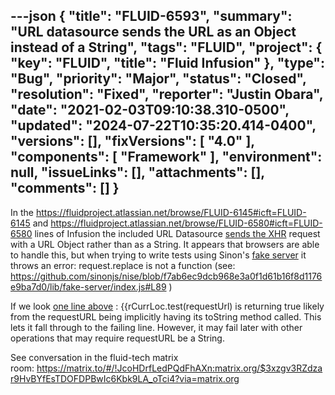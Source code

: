 ---json
{
  "title": "FLUID-6593",
  "summary": "URL datasource sends the URL as an Object instead of a String",
  "tags": "FLUID",
  "project": {
    "key": "FLUID",
    "title": "Fluid Infusion"
  },
  "type": "Bug",
  "priority": "Major",
  "status": "Closed",
  "resolution": "Fixed",
  "reporter": "Justin Obara",
  "date": "2021-02-03T09:10:38.310-0500",
  "updated": "2024-07-22T10:35:20.414-0400",
  "versions": [],
  "fixVersions": [
    "4.0"
  ],
  "components": [
    "Framework"
  ],
  "environment": null,
  "issueLinks": [],
  "attachments": [],
  "comments": []
}
---
In the <https://fluidproject.atlassian.net/browse/FLUID-6145#icft=FLUID-6145> and <https://fluidproject.atlassian.net/browse/FLUID-6580#icft=FLUID-6580> lines of Infusion the included URL Datasource [sends the XHR](https://github.com/amb26/infusion/blob/6e4be079f5fc376f6ee614d121c7db912041ec28/src/framework/core/js/ResourceLoader-browser.js#L126) request with a URL Object rather than as a String. It appears that browsers are able to handle this, but when trying to write tests using Sinon's [fake server](https://sinonjs.org/releases/v9.2.4/fake-xhr-and-server/) it throws an error: request.replace is not a function (see: <https://github.com/sinonjs/nise/blob/f7ab6ec9dcb968e3a0f1d61b16f8d1176e9ba7d0/lib/fake-server/index.js#L89> )

If we look [one line above](https://github.com/sinonjs/nise/blob/f7ab6ec9dcb968e3a0f1d61b16f8d1176e9ba7d0/lib/fake-server/index.js#L88) : {{rCurrLoc.test(requestUrl) is returning true likely from the requestURL being implicitly having its toString method called. This lets it fall through to the failing line. However, it may fail later with other operations that may require requestURL be a String.

See conversation in the fluid-tech matrix room: <https://matrix.to/#/!JcoHDrfLedPQdFhAXn:matrix.org/$3xzgv3RZdzar9HvBYfEsTDOFDPBwIc6Kbk9LA_oTci4?via=matrix.org>

        